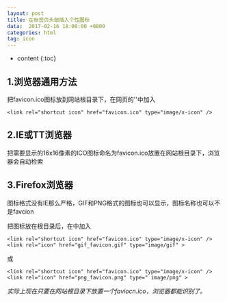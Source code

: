 ```yaml
---
layout: post
title: 在标签页头部插入个性图标
data:  2017-02-16 18:00:00 +0800
categories: html 
tag: icon
---
```


* content
{:toc}

1.浏览器通用方法  
-------------------------------
把favicon.ico图标放到网站根目录下，在网页的'<head></head>'中加入

	<link rel="shortcut icon" href="favicon.ico" type="image/x-icon" />

2.IE或TT浏览器 
------------------------------
把需要显示的16x16像素的ICO图标命名为favicon.ico放置在网站根目录下，浏览器会自动检索

3.Firefox浏览器 
------------------------------
图标格式没有IE那么严格，GIF和PNG格式的图标也可以显示，图标名称也可以不是favcion

把图标放在根目录后，在<head></head>中加入

	<link rel="shortcut icon" href="favicon.ico" type="image/x-icon" />
	<link rel="icon" href="gif_favicon.gif" type="image/gif" >

或

	<link rel="shortcut icon" href="favicon.ico" type="image/x-icon" />
	<link rel="icon" href="png_favicon.png" type=" image/png" >

*实际上现在只要在网站根目录下放置一个faviocn.ico，浏览器都能识别了。*